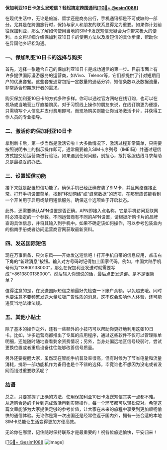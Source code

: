 **保加利亚10日卡怎么发短信？轻松搞定跨国通讯[[TG💪+ @esim1088](https://t.me/s/esim1088)]**

在现代生活中，无论是旅游、留学还是商务出行，手机通讯都是不可或缺的一部分。尤其是在跨国旅行时，保持与家人和朋友的联系显得尤为重要。如果你计划前往保加利亚，那么了解如何使用当地的SIM卡发送短信无疑会为你带来极大的便利。本文将详细介绍保加利亚10日卡的使用方法以及发短信的具体步骤，帮助你在异国他乡轻松沟通。

### 一、保加利亚10日卡的选择与购买

首先，选择一张适合自己的保加利亚10日卡是成功通信的第一步。目前市面上有许多提供国际漫游服务的运营商，如Vivo、Telenor等，它们都提供了针对短期用户的优惠套餐。这些套餐通常包括一定数量的通话分钟、短信条数以及数据流量，非常适合短期旅行者的需求。

购买保加利亚10日卡的方式多种多样。你可以通过官方网站在线订购，也可以在机场或当地营业厅直接购买。对于习惯线上操作的朋友来说，在线订购更为便捷，只需填写个人信息并支付费用即可。而现场购买则能让你当场激活卡片，并获得工作人员的专业指导。

### 二、激活你的保加利亚10日卡

拿到新卡后，第一步当然是激活它啦！大多数情况下，激活过程非常简单，只需要按照说明书上的指示操作即可。通常需要输入SIM卡序列号（IMEI码）并通过短信方式提交给运营商进行验证。如果遇到任何问题，别担心，拨打客服热线寻求帮助总是最稳妥的办法。

### 三、设置短信功能

接下来就是配置短信功能了。确保手机已经正确安装了SIM卡，并且网络连接正常。打开手机设置菜单，找到“移动网络”或“蜂窝数据”的选项，在那里应该能看到一个开关用于启用或禁用短信服务。确保这个选项处于开启状态。

此外，还需要确认APN设置是否正确。APN即接入点名称，它是手机访问互联网时必须指定的一个参数。不同运营商有不同的APN设置，请根据所购卡片的品牌查询具体信息，并将其输入到手机中。如果不确定该如何操作，可以参考包装盒内的指南手册或者访问运营商官网获取最新资料。

### 四、发送国际短信

现在万事俱备，只欠东风——开始发送短信吧！打开手机自带的信息应用，点击右下角的“新建消息”按钮。输入对方号码时记得加上国家代码。例如，中国大陆手机号码为“13800138000”，那么在保加利亚发送时就需要写成“+8613800138000”。然后输入你想说的话，最后点击发送键。是不是很简单？

值得注意的是，在发送国际短信之前最好先检查一下账户余额，以免超支哦。同时也要注意不要频繁发送大量垃圾广告性质的消息，这不仅会影响他人体验，还可能违反当地法律法规。

### 五、其他小贴士

除了基本的操作之外，还有一些额外的小技巧可以帮助你更好地利用这张10日卡。比如，许多运营商都推出了专属的应用程序，通过这些软件不仅可以管理账单明细，还能随时随地查看剩余资费情况；另外，当身处偏远地区信号较弱时，尝试更换位置或者重启设备往往能够改善信号质量。

另外还要提醒大家，虽然现在智能手机普及率很高，但有时候为了节省电量和流量消耗，携带一部功能机作为备用也是个不错的选择。毕竟谁也不想因为没电或者没网而错过重要联系呢？

### 结语

总之，只要掌握了正确的方法，使用保加利亚10日卡发送短信其实一点都不难。从选购合适的卡片到完成激活再到实际操作，每一个环节都可以轻松应对。希望这篇文章能够为大家提供足够的参考价值，让大家在未来的旅程中享受到更加顺畅愉快的通信体验。无论你是第一次出国还是经常往返于国内外，拥有一张合适的本地SIM卡总能让生活变得更加方便高效。

无论你在哪里，记住随时保持联系才是最重要的！祝各位旅途愉快，平安归来！

[[TG💪+ @esim1088](https://t.me/s/esim1088) ![Image](https://i.postimg.cc/4NQfJmqS/Snipaste-2025-05-13-00-14-12.png)]